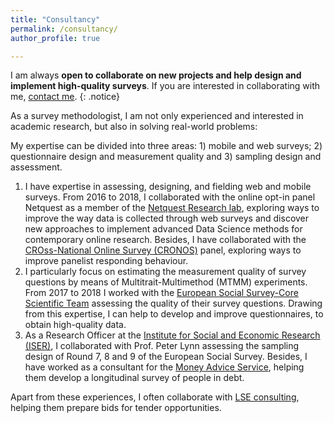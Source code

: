 ```yaml
---
title: "Consultancy"
permalink: /consultancy/
author_profile: true 

---
```


I am always **open to collaborate on new projects and help design and implement high-quality surveys**. If you are interested in collaborating with me, [contact me](mailto:o.bosch-jover@lse.ac.uk).
{: .notice}

As a survey methodologist, I am not only experienced and interested in academic research, but also in solving real-world problems:

My expertise can be divided into three areas: 1) mobile and web surveys; 2) questionnaire design and measurement quality and 3) sampling design and assessment.
1. I have expertise in assessing, designing, and fielding web and mobile surveys. From 2016 to 2018, I collaborated with the online opt-in panel Netquest as a member of the [Netquest Research lab](https://www.netquest.com/netquest-research-lab), exploring ways to improve the way data is collected through web surveys and discover new approaches to implement advanced Data Science methods for contemporary online research. Besides, I have collaborated with the [CROss-National Online Survey (CRONOS)](https://www.europeansocialsurvey.org/methodology/methodological_research/modes_of_data_collection/cronos.html) panel, exploring ways to improve panelist responding behaviour.
2. I particularly focus on estimating the measurement quality of survey questions by means of Multitrait-Multimethod (MTMM) experiments. From 2017 to 2018 I worked with the [European Social Survey-Core Scientific Team](https://www.upf.edu/web/survey/european-social-survey-ees-eric-core-scientific-team-cst-2008-ongoing-) assessing the quality of their survey questions. Drawing from this expertise, I can help to develop and improve questionnaires, to obtain high-quality data.
3. As a Research Officer at the [Institute for Social and Economic Research (ISER)](https://www.iser.essex.ac.uk/), I collaborated with Prof. Peter Lynn assessing the sampling design of Round 7, 8 and 9 of the European Social Survey. Besides, I have worked as a consultant for the [Money Advice Service](https://www.moneyadviceservice.org.uk/en), helping them develop a longitudinal survey of people in debt.

Apart from these experiences, I often collaborate with [LSE consulting](http://www.lse.ac.uk/business-and-consultancy/consulting), helping them prepare bids for tender opportunities.

